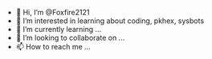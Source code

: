 - 👋 Hi, I’m @Foxfire2121
- 👀 I’m interested in learning about coding, pkhex, sysbots
- 🌱 I’m currently learning ...
- 💞️ I’m looking to collaborate on ...
- 📫 How to reach me ...

<!---
Foxfire2121/Foxfire2121 is a ✨ special ✨ repository because its `README.md` (this file) appears on your GitHub profile.
You can click the Preview link to take a look at your changes.
--->
